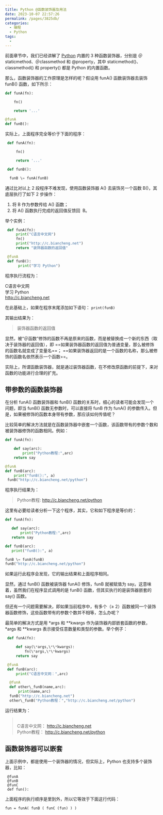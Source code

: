 ```yaml
---
title: Python @函数装饰器及用法
date: 2023-10-07 22:57:26
permalink: /pages/3825db/
categories:
  - 编程
  - Python
tags:
  - 
---
```

前面章节中，我们已经讲解了 [Python](http://c.biancheng.net/python/) 内置的 3 种函数装饰器，分别是 ＠staticmethod、＠classmethod 和 @property，其中 staticmethod()、classmethod() 和 property() 都是 Python 的内置函数。

那么，函数装饰器的工作原理是怎样的呢？假设用 funA() 函数装饰器去装饰 funB() 函数，如下所示：
```py
def funA(fn):

    fn() 

    return '...'

@funA
def funB():
```
实际上，上面程序完全等价于下面的程序：
```py
 def funA(fn):

     fn() 

     return '...'

 def funB():

  funB \= funA(funB)
```
通过比对以上 2 段程序不难发现，使用函数装饰器 A() 去装饰另一个函数 B()，其底层执行了如下 2 步操作：

1.  将 B 作为参数传给 A() 函数；
2.  将 A() 函数执行完成的返回值反馈回  B。

举个实例：
```py
 def funA(fn):
     print("C语言中文网")
     fn() 
     print("http://c.biancheng.net")
     return "装饰器函数的返回值"

 @funA
 def funB():
      print("学习 Python")
```
程序执行流程为：

>
C语言中文网  
学习 Python  
http://c.biancheng.net

在此基础上，如果在程序末尾添加如下语句：
`print(funB)`

其输出结果为：
>装饰器函数的返回值

显然，被“＠函数”修饰的函数不再是原来的函数，而是被替换成一个新的东西（取决于装饰器的返回值），即
==如果装饰器函数的返回值为普通变量，那么被修饰的函数名就变成了变量名==；
==如果装饰器返回的是一个函数的名称，那么被修饰的函数名依然表示一个函数==。

实际上，所谓函数装饰器，就是通过装饰器函数，在不修改原函数的前提下，来对函数的功能进行合理的扩充。

## 带参数的函数装饰器

在分析 funA() 函数装饰器和 funB() 函数的关系时，细心的读者可能会发现一个问题，即当 funB() 函数无参数时，可以直接将 funB 作为 funA() 的参数传入。但是，如果被修饰的函数本身带有参数，那应该如何传值呢？

比较简单的解决方法就是在函数装饰器中嵌套一个函数，该函数带有的参数个数和被装饰器修饰的函数相同。例如：
```py
def funA(fn):

    def say(arc):
        print("Python教程:",arc)
    return say

@funA
def funB(arc):
    print("funB():", a)
 funB("http://c.biancheng.net/python")
```
程序执行结果为：

>Python教程: http://c.biancheng.net/python

这里有必要给读者分析一下这个程序，其实，它和如下程序是等价的：
```py
def funA(fn):

   def say(arc):
       print("Python教程:",arc)
   return say

def funB(arc):
   print("funB():", a)

funB \= funA(funB)
funB("http://c.biancheng.net/python")
```
如果运行此程序会发现，它的输出结果和上面程序相同。

显然，通过 funB() 函数被装饰器 funA() 修饰，funB 就被赋值为 say。这意味着，虽然我们在程序显式调用的是 funB() 函数，但其实执行的是装饰器嵌套的 say() 函数。

但还有一个问题需要解决，即如果当前程序中，有多个（≥ 2）函数被同一个装饰器函数修饰，这些函数带有的参数个数并不相等，怎么办呢？

最简单的解决方式是用 \*args 和 \*\*kwargs 作为装饰器内部嵌套函数的参数，\*args 和 \*\*kwargs 表示接受任意数量和类型的参数。举个例子：
```py
 def funA(fn):

     def say(\*args,\*\*kwargs):
         fn(\*args,\*\*kwargs)
     return say

 @funA
 def funB(arc):
     print("C语言中文网：",arc)

  @funA
  def other\_funB(name,arc):
      print(name,arc)
  funB("http://c.biancheng.net")
  other\_funB("Python教程：","http://c.biancheng.net/python")
```
运行结果为：
>\
C语言中文网： http://c.biancheng.net  
Python教程： http://c.biancheng.net/python

## 函数装饰器可以嵌套

上面示例中，都是使用一个装饰器的情况，但实际上，Python 也支持多个装饰器，比如：
```
 @funA
 @funB
 @funC
 def fun():
```
上面程序的执行顺序是里到外，所以它等效于下面这行代码：

`fun = funA( funB ( funC (fun) ) )`
